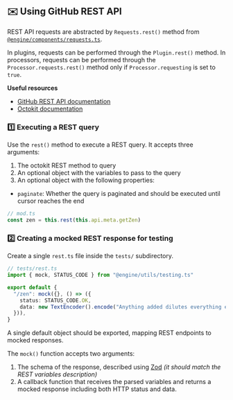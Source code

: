 ## ✉️ Using GitHub REST API

REST API requests are abstracted by `Requests.rest()` method from [`@engine/components/requests.ts`](/source/engine/components/requests.ts).

In plugins, requests can be performed through the `Plugin.rest()` method. In processors, requests can be performed through the `Processor.requests.rest()` method only if `Processor.requesting` is set
to `true`.

**Useful resources**

- [GitHub REST API documentation](https://docs.github.com/en/rest)
- [Octokit documentation](https://octokit.github.io/rest.js/v20)

### 1️⃣ Executing a REST query

Use the `rest()` method to execute a REST query. It accepts three arguments:

1. The octokit REST method to query
2. An optional object with the variables to pass to the query
3. An optional object with the following properties:

- `paginate`: Whether the query is paginated and should be executed until cursor reaches the end

```ts
// mod.ts
const zen = this.rest(this.api.meta.getZen)
```

### 2️⃣ Creating a mocked REST response for testing

Create a single `rest.ts` file inside the `tests/` subdirectory.

```ts
// tests/rest.ts
import { mock, STATUS_CODE } from "@engine/utils/testing.ts"

export default {
  "/zen": mock({}, () => ({
    status: STATUS_CODE.OK,
    data: new TextEncoder().encode("Anything added dilutes everything else."),
  })),
}
```

A single default object should be exported, mapping REST endpoints to mocked responses.

The `mock()` function accepts two arguments:

1. The schema of the response, described using [Zod](https://zod.dev) _(it should match the REST variables description)_
2. A callback function that receives the parsed variables and returns a mocked response including both HTTP status and data.
